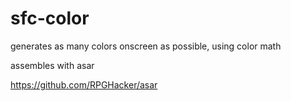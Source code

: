# sfc-color
generates as many colors onscreen as possible, using color math

assembles with asar

https://github.com/RPGHacker/asar
